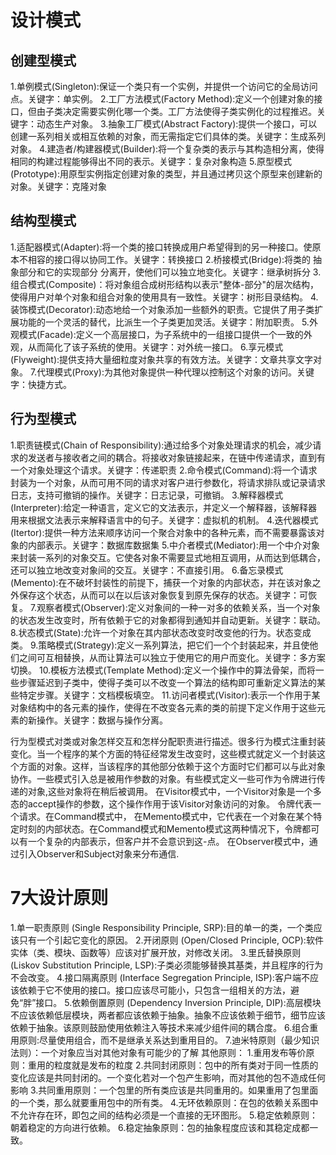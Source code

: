 # 设计模式
## 创建型模式
1.单例模式(Singleton):保证一个类只有一个实例，并提供一个访问它的全局访问点。关键字：单实例。
2.工厂方法模式(Factory Method):定义一个创建对象的接口，但由子类决定需要实例化哪一个类。工厂方法使得子类实例化的过程推迟。关键字：动态生产对象。
3.抽象工厂模式(Abstract Factory):提供一个接口，可以创建一系列相关或相互依赖的对象，而无需指定它们具体的类。关键字：生成系列对象。
4.建造者/构建器模式(Builder):将一个复杂类的表示与其构造相分离，使得相同的构建过程能够得出不同的表示。关键字：复杂对象构造
5.原型模式(Prototype):用原型实例指定创建对象的类型，并且通过拷贝这个原型来创建新的对象。关键字：克隆对象

## 结构型模式
1.适配器模式(Adapter):将一个类的接口转换成用户希望得到的另一种接口。使原本不相容的接口得以协同工作。关键字：转换接口
2.桥接模式(Bridge):将类的 抽象部分和它的实现部分 分离开，使他们可以独立地变化。关键字：继承树拆分
3.组合模式(Composite)：将对象组合成树形结构以表示"整体-部分"的层次结构，使得用户对单个对象和组合对象的使用具有一致性。关键字：树形目录结构。
4.装饰模式(Decorator):动态地给一个对象添加一些额外的职责。它提供了用子类扩展功能的一个灵活的替代，比派生一个子类更加灵活。关键字：附加职责。
5.外观模式(Facade):定义一个高层接口，为子系统中的一组接口提供一个一致的外观，从而简化了该子系统的使用。关键字：对外统一接口。
6.享元模式(Flyweight):提供支持大量细粒度对象共享的有效方法。关键字：文章共享文字对象。
7.代理模式(Proxy):为其他对象提供一种代理以控制这个对象的访问。关键字：快捷方式。

## 行为型模式
1.职责链模式(Chain of Responsibility):通过给多个对象处理请求的机会，减少请求的发送者与接收者之间的耦合。将接收对象链接起来，在链中传递请求，直到有一个对象处理这个请求。关键字：传递职责
2.命令模式(Command):将一个请求封装为一个对象，从而可用不同的请求对客户进行参数化，将请求排队或记录请求日志，支持可撤销的操作。关键字：日志记录，可撤销。
3.解释器模式(Interpreter):给定一种语言，定义它的文法表示，并定义一个解释器，该解释器用来根据文法表示来解释语言中的句子。关键字：虚拟机的机制。
4.迭代器模式(Itertor):提供一种方法来顺序访问一个聚合对象中的各种元素，而不需要暴露该对象的内部表示。关键字：数据库数据集
5.中介者模式(Mediator):用一个中介对象来封装一系列的对象交互。它使各对象不需要显式地相互调用，从而达到低耦合，还可以独立地改变对象间的交互。关键字：不直接引用。
6.备忘录模式(Memento):在不破坏封装性的前提下，捕获一个对象的内部状态，并在该对象之外保存这个状态，从而可以在以后该对象恢复到原先保存的状态。关键字：可恢复。
7.观察者模式(Observer):定义对象间的一种一对多的依赖关系，当一个对象的状态发生改变时，所有依赖于它的对象都得到通知并自动更新。关键字：联动。
8.状态模式(State):允许一个对象在其内部状态改变时改变他的行为。状态变成类。
9.策略模式(Strategy):定义一系列算法，把它们一个个封装起来，并且使他们之间可互相替换，从而让算法可以独立于使用它的用户而变化。关键字：多方案切换。
10.模板方法模式(Template Method):定义一个操作中的算法骨架，而将一些步骤延迟到子类中，使得子类可以不改变一个算法的结构即可重新定义算法的某些特定步骤。关键字：文档模板填空。
11.访问者模式(Visitor):表示一个作用于某对象结构中的各元素的操作，使得在不改变各元素的类的前提下定义作用于这些元素的新操作。关键字：数据与操作分离。

行为型模式对类或对象怎样交互和怎样分配职责进行描述。很多行为模式注重封装变化。当一个程序的某个方面的特征经常发生改变时，这些模式就定义一个封装这个方面的对象。这样，当该程序的其他部分依赖于这个方面时它们都可以与此对象协作。一些模式引入总是被用作参数的对象。有些模式定义一些可作为令牌进行传递的对象,这些对象将在稍后被调用。
在Visitor模式中，一个Visitor对象是一个多态的accept操作的参数，这个操作作用于该Visitor对象访问的对象。
令牌代表一个请求。在Command模式中，
在Memento模式中，它代表在一个对象在某个特定时刻的内部状态。在Command模式和Memento模式这两种情况下，令牌都可以有一个复杂的内部表示，但客户并不会意识到这-点。
在Observer模式中，通过引入Observer和Subject对象来分布通信.

# 7大设计原则
1.单一职责原则 (Single Responsibility Principle, SRP):目的单一的类，一个类应该只有一个引起它变化的原因。
2.开闭原则 (Open/Closed Principle, OCP):软件实体（类、模块、函数等）应该对扩展开放，对修改关闭。
3.里氏替换原则 (Liskov Substitution Principle, LSP):子类必须能够替换其基类，并且程序的行为不会改变。
4.接口隔离原则 (Interface Segregation Principle, ISP):客户端不应该依赖于它不使用的接口。接口应该尽可能小，只包含一组相关的方法，避免“胖”接口。
5.依赖倒置原则 (Dependency Inversion Principle, DIP):高层模块不应该依赖低层模块，两者都应该依赖于抽象。抽象不应该依赖于细节，细节应该依赖于抽象。该原则鼓励使用依赖注入等技术来减少组件间的耦合度。
6.组合重用原则:尽量使用组合，而不是继承关系达到重用目的。
7.迪米特原则（最少知识法则）：一个对象应当对其他对象有可能少的了解
其他原则：
1.重用发布等价原则：重用的粒度就是发布的粒度
2.共同封闭原则：包中的所有类对于同一性质的变化应该是共同封闭的。一个变化若对一个包产生影响，而对其他的包不造成任何影响
3.共同重用原则：一个包里的所有类应该是共同重用的。如果重用了包里面的一个类，那么就要重用包中的所有类。
4.无环依赖原则：在包的依赖关系图中不允许存在环，即包之间的结构必须是一个直接的无环图形。
5.稳定依赖原则：朝着稳定的方向进行依赖。
6.稳定抽象原则：包的抽象程度应该和其稳定成都一致。